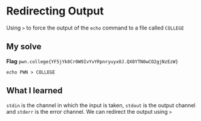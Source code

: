 # Redirecting Output

Using `>` to force the output of the `echo` command to a file called `COLLEGE`

## My solve
**Flag** `pwn.college{YF5jYk0Cr0W9IvYvYRpnryuyx0J.QX0YTN0wCO2gjNzEzW}`

```
echo PWN > COLLEGE
```

## What I learned
`stdin` is the channel in which the input is taken, `stdout` is the output channel and `stderr` is the error channel. We can redirect the output using `>`